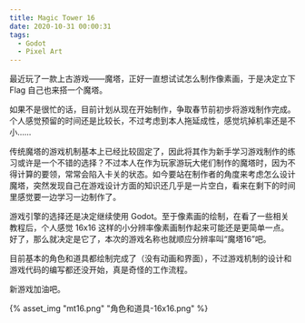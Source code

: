 ```yaml
---
title: Magic Tower 16
date: 2020-10-31 00:00:31
tags:
  - Godot
  - Pixel Art
---
```


最近玩了一款上古游戏——魔塔，正好一直想试试怎么制作像素画，于是决定立下 Flag 自己也来搭一个魔塔。

如果不是很忙的话，目前计划从现在开始制作，争取春节前初步将游戏制作完成。个人感觉预留的时间还是比较长，不过考虑到本人拖延成性，感觉坑掉机率还是不小……

传统魔塔的游戏机制基本上已经比较固定了，因此将其作为新手学习游戏制作的练习或许是一个不错的选择？不过本人在作为玩家游玩大佬们制作的魔塔时，因为不得计算的要领，常常会陷入卡关的状态。如今要站在制作者的角度来考虑怎么设计魔塔，突然发现自己在游戏设计方面的知识还几乎是一片空白，看来在剩下的时间里感觉要一边学习一边制作了。

游戏引擎的选择还是决定继续使用 Godot。至于像素画的绘制，在看了一些相关教程后，个人感觉 16x16 这样的小分辨率像素画制作起来可能还是更简单一点。好了，那么就决定是它了，本次的游戏名称也就顺应分辨率叫“魔塔16”吧。

目前基本的角色和道具都绘制完成了（没有动画和界面），不过游戏机制的设计和游戏代码的编写都还没开始，真是奇怪的工作流程。

新游戏加油吧。

{% asset_img "mt16.png" "角色和道具-16x16.png" %}
